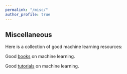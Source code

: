 ```yaml
---
permalink: "/misc/"
author_profile: true
---
```


## Miscellaneous

Here is a collection of good machine learning resources:

Good [books](/books/) on machine learning.

<!-- Good [lectures](/lectures/) on machine learning. -->

Good [tutorials](/tutorials/) on machine learning.

<!-- Good [blogs](/blogs/) on machine learning. -->

<!-- Good [datasets](/datasets/) for machine learning. -->

<!-- Good [libraries](/libraries/) for machine learning. -->

